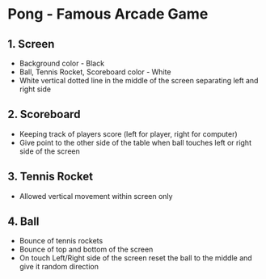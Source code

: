 # Pong - Famous Arcade Game

## 1. Screen
- Background color - Black
- Ball, Tennis Rocket, Scoreboard color - White
- White vertical dotted line in the middle of the screen 
    separating left and right side

## 2. Scoreboard
- Keeping track of players score (left for player, right for computer)
- Give point to the other side of the table when ball touches left or 
    right side of the screen

## 3. Tennis Rocket
- Allowed vertical movement within screen only

## 4. Ball
- Bounce of tennis rockets
- Bounce of top and bottom of the screen
- On touch Left/Right side of the screen reset the ball to the middle
    and give it random direction
